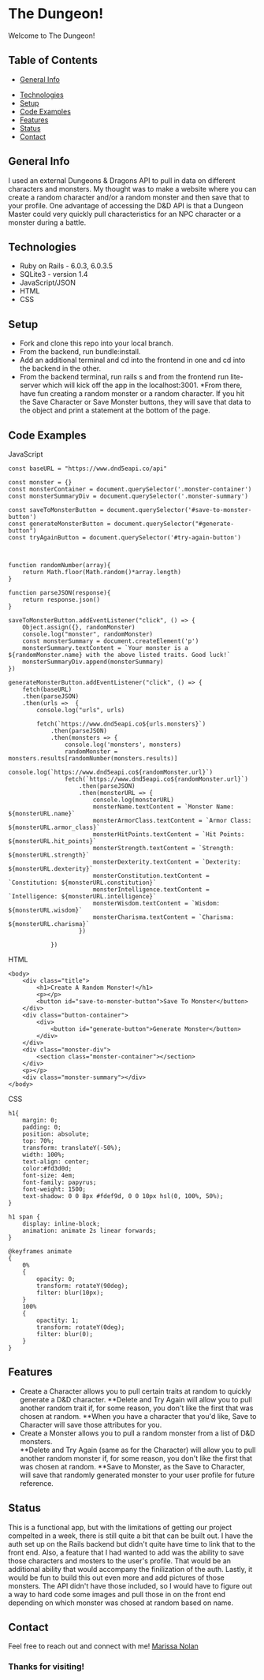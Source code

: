 # The Dungeon!
Welcome to The Dungeon!


## Table of Contents
* [General Info](#General-Info)
<!-- * [Intro Video](#Intro-Video) -->
* [Technologies](#Technologies)
* [Setup](#Setup)
* [Code Examples](#Code-Examples)
* [Features](#Features)
* [Status](#Status)
* [Contact](#Contact)

## General Info
I used an external Dungeons & Dragons API to pull in data on different characters and monsters. My thought was to make a website where you can create a random character and/or a random monster and then save that to your profile. One advantage of accessing the D&D API is that a Dungeon Master could very quickly pull characteristics for an NPC character or a monster during a battle.

<!-- ## Intro Video
[Fly Away! on YouTube](https://youtu.be/P52TS0hV62s) -->

## Technologies
* Ruby on Rails - 6.0.3, 6.0.3.5
* SQLite3 - version 1.4
* JavaScript/JSON
* HTML
* CSS


## Setup
* Fork and clone this repo into your local branch.
* From the backend, run bundle:install.
* Add an additional terminal and cd into the frontend in one and cd into the backend in the other.
* From the backend terminal, run rails s and from the frontend run lite-server which will kick off the app in the localhost:3001.
*From there, have fun creating a random monster or a random character. If you hit the Save Character or Save Monster buttons, they will save that data to the object and print a statement at the bottom of the page.

## Code Examples
JavaScript
```
const baseURL = "https://www.dnd5eapi.co/api"

const monster = {}
const monsterContainer = document.querySelector('.monster-container')
const monsterSummaryDiv = document.querySelector('.monster-summary')

const saveToMonsterButton = document.querySelector('#save-to-monster-button')
const generateMonsterButton = document.querySelector("#generate-button")
const tryAgainButton = document.querySelector('#try-again-button')



function randomNumber(array){
    return Math.floor(Math.random()*array.length)
}

function parseJSON(response){
    return response.json()
}

saveToMonsterButton.addEventListener("click", () => {
    Object.assign({}, randomMonster)
    console.log("monster", randomMonster)
    const monsterSummary = document.createElement('p')
    monsterSummary.textContent = `Your monster is a ${randomMonster.name} with the above listed traits. Good luck!`
    monsterSummaryDiv.append(monsterSummary)
})

generateMonsterButton.addEventListener("click", () => {
    fetch(baseURL)
    .then(parseJSON)
    .then(urls =>  {
        console.log("urls", urls)
        
        fetch(`https://www.dnd5eapi.co${urls.monsters}`)
            .then(parseJSON)
            .then(monsters => {
                console.log('monsters', monsters)
                randomMonster = monsters.results[randomNumber(monsters.results)]
                console.log(`https://www.dnd5eapi.co${randomMonster.url}`)
                fetch(`https://www.dnd5eapi.co${randomMonster.url}`)
                    .then(parseJSON)
                    .then(monsterURL => {
                        console.log(monsterURL)
                        monsterName.textContent = `Monster Name: ${monsterURL.name}`
                        monsterArmorClass.textContent = `Armor Class: ${monsterURL.armor_class}`
                        monsterHitPoints.textContent = `Hit Points: ${monsterURL.hit_points}`
                        monsterStrength.textContent = `Strength: ${monsterURL.strength}`
                        monsterDexterity.textContent = `Dexterity: ${monsterURL.dexterity}`
                        monsterConstitution.textContent = `Constitution: ${monsterURL.constitution}`
                        monsterIntelligence.textContent = `Intelligence: ${monsterURL.intelligence}`
                        monsterWisdom.textContent = `Wisdom: ${monsterURL.wisdom}`
                        monsterCharisma.textContent = `Charisma: ${monsterURL.charisma}`
                    })
                
            })
```

HTML
```
<body>
    <div class="title">
        <h1>Create A Random Monster!</h1>
        <p></p>
        <button id="save-to-monster-button">Save To Monster</button>
    </div>
    <div class="button-container">
        <div>
            <button id="generate-button">Generate Monster</button>
        </div>
    </div>
    <div class="monster-div">
        <section class="monster-container"></section>
    </div>
    <p></p>
    <div class="monster-summary"></div>
</body>

```

CSS
```
h1{
    margin: 0;
    padding: 0;
    position: absolute;
    top: 70%;
    transform: translateY(-50%);
    width: 100%;
    text-align: center;
    color:#fd3d0d;
    font-size: 4em;
    font-family: papyrus;
    font-weight: 1500;
    text-shadow: 0 0 8px #fdef9d, 0 0 10px hsl(0, 100%, 50%);
}

h1 span {
    display: inline-block;
    animation: animate 2s linear forwards;
}

@keyframes animate
{
    0%
    {
        opacity: 0;
        transform: rotateY(90deg);
        filter: blur(10px);
    }
    100%
    {
        opactity: 1;
        transform: rotateY(0deg);
        filter: blur(0);
    }
}
```

## Features
* Create a Character allows you to pull certain traits at random to quickly generate a D&D character.
    **Delete and Try Again will allow you to pull another random trait if, for some reason, you don't like the first that was chosen at random.
    **When you have a character that you'd like, Save to Character will save those attributes for you. 
* Create a Monster allows you to pull a random monster from a list of D&D monsters.  
    **Delete and Try Again (same as for the Character) will allow you to pull another random monster if, for some reason, you don't like the first that was chosen at random.
    **Save to Monster, as the Save to Character, will save that randomly generated monster to your user profile for future reference.

## Status
This is a functional app, but with the limitations of getting our project compelted in a week, there is still quite a bit that can be built out. I have the auth set up on the Rails backend but didn't quite have time to link that to the front end. Also, a feature that I had wanted to add was the ability to save those characters and mosters to the user's profile. That would be an additional ability that would accompany the finilization of the auth. Lastly, it would be fun to build this out even more and add pictures of those monsters. The API didn't have those included, so I would have to figure out a way to hard code some images and pull those in on the front end depending on which monster was chosed at random based on name. 

## Contact
Feel free to reach out and connect with me!
[Marissa Nolan](https://www.linkedin.com/in/marissanolan1/) 

### Thanks for visiting!
